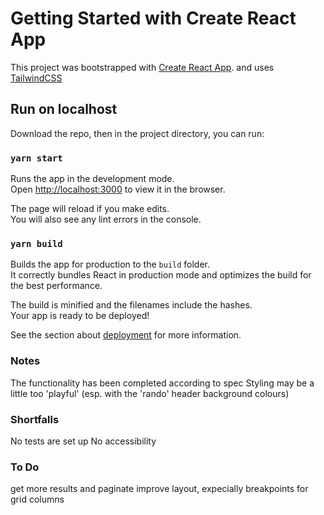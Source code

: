 # Getting Started with Create React App

This project was bootstrapped with [Create React App](https://github.com/facebook/create-react-app).
and uses [TailwindCSS](https://tailwindcss.com/)

## Run on localhost

Download the repo, then in the project directory, you can run:

### `yarn start`

Runs the app in the development mode.\
Open [http://localhost:3000](http://localhost:3000) to view it in the browser.

The page will reload if you make edits.\
You will also see any lint errors in the console.

### `yarn build`

Builds the app for production to the `build` folder.\
It correctly bundles React in production mode and optimizes the build for the best performance.

The build is minified and the filenames include the hashes.\
Your app is ready to be deployed!

See the section about [deployment](https://facebook.github.io/create-react-app/docs/deployment) for more information.


### Notes
The functionality has been completed according to spec
Styling may be a little too 'playful' (esp. with the 'rando' header background colours)

### Shortfalls
No tests are set up
No accessibility

### To Do
get more results and paginate
improve layout, expecially breakpoints for grid columns

